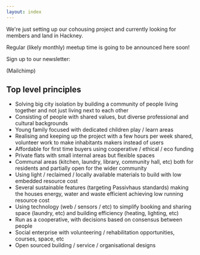 ```yaml
---
layout: index
---
```


We're just setting up our cohousing project and currently looking for members and land in Hackney.

Regular (likely monthly) meetup time is going to be announced here soon!

Sign up to our newsletter:

(Mailchimp)

## Top level principles

   * Solving big city isolation by building a community of people living together and not just living next to each other
   * Consisting of people with shared values, but diverse professional and cultural backgrounds
   * Young family focused with dedicated children play / learn areas
   * Realising and keeping up the project with a few hours per week shared, volunteer work to make inhabitants makers instead of users
   * Affordable for first time buyers using cooperative / ethical / eco funding
   * Private flats with small internal areas but flexible spaces 
   * Communal areas (kitchen, laundry, library, community hall, etc) both for residents and partially open for the wider community
   * Using light / reclaimed / locally available materials to build with low embedded resource cost
   * Several sustainable features (targeting Passivhaus standards) making the houses energy, water and waste efficient achieving low running resource cost
   * Using technology (web / sensors / etc) to simplify booking and sharing space (laundry, etc) and building efficiency (heating, lighting, etc)
   * Run as a cooperative, with decisions based on consensus between people
   * Social enterprise with volunteering / rehabilitation opportunities, courses, space, etc
   * Open sourced building / service / organisational designs
